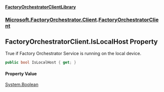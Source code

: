 #### [FactoryOrchestratorClientLibrary](./FactoryOrchestratorClientLibrary.md 'FactoryOrchestratorClientLibrary')
### [Microsoft.FactoryOrchestrator.Client](./Microsoft-FactoryOrchestrator-Client.md 'Microsoft.FactoryOrchestrator.Client').[FactoryOrchestratorClient](./Microsoft-FactoryOrchestrator-Client-FactoryOrchestratorClient.md 'Microsoft.FactoryOrchestrator.Client.FactoryOrchestratorClient')
## FactoryOrchestratorClient.IsLocalHost Property
True if Factory Orchestrator Service is running on the local device.  
```csharp
public bool IsLocalHost { get; }
```
#### Property Value
[System.Boolean](https://docs.microsoft.com/en-us/dotnet/api/System.Boolean 'System.Boolean')  
